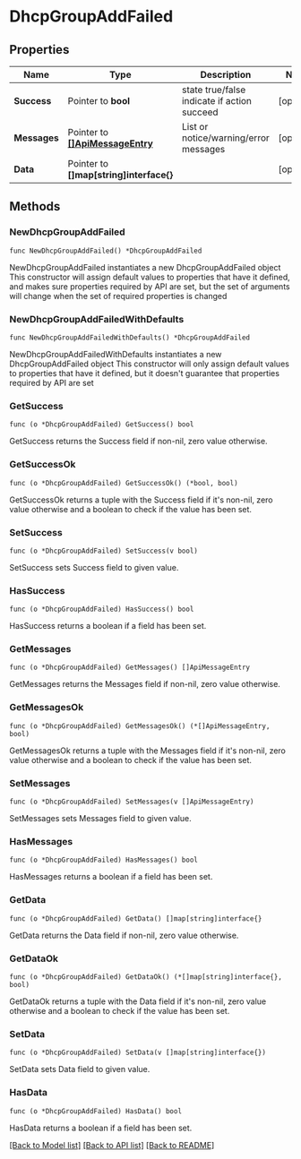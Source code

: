 # DhcpGroupAddFailed

## Properties

Name | Type | Description | Notes
------------ | ------------- | ------------- | -------------
**Success** | Pointer to **bool** | state true/false indicate if action succeed | [optional] 
**Messages** | Pointer to [**[]ApiMessageEntry**](ApiMessageEntry.md) | List or notice/warning/error messages | [optional] 
**Data** | Pointer to **[]map[string]interface{}** |  | [optional] 

## Methods

### NewDhcpGroupAddFailed

`func NewDhcpGroupAddFailed() *DhcpGroupAddFailed`

NewDhcpGroupAddFailed instantiates a new DhcpGroupAddFailed object
This constructor will assign default values to properties that have it defined,
and makes sure properties required by API are set, but the set of arguments
will change when the set of required properties is changed

### NewDhcpGroupAddFailedWithDefaults

`func NewDhcpGroupAddFailedWithDefaults() *DhcpGroupAddFailed`

NewDhcpGroupAddFailedWithDefaults instantiates a new DhcpGroupAddFailed object
This constructor will only assign default values to properties that have it defined,
but it doesn't guarantee that properties required by API are set

### GetSuccess

`func (o *DhcpGroupAddFailed) GetSuccess() bool`

GetSuccess returns the Success field if non-nil, zero value otherwise.

### GetSuccessOk

`func (o *DhcpGroupAddFailed) GetSuccessOk() (*bool, bool)`

GetSuccessOk returns a tuple with the Success field if it's non-nil, zero value otherwise
and a boolean to check if the value has been set.

### SetSuccess

`func (o *DhcpGroupAddFailed) SetSuccess(v bool)`

SetSuccess sets Success field to given value.

### HasSuccess

`func (o *DhcpGroupAddFailed) HasSuccess() bool`

HasSuccess returns a boolean if a field has been set.

### GetMessages

`func (o *DhcpGroupAddFailed) GetMessages() []ApiMessageEntry`

GetMessages returns the Messages field if non-nil, zero value otherwise.

### GetMessagesOk

`func (o *DhcpGroupAddFailed) GetMessagesOk() (*[]ApiMessageEntry, bool)`

GetMessagesOk returns a tuple with the Messages field if it's non-nil, zero value otherwise
and a boolean to check if the value has been set.

### SetMessages

`func (o *DhcpGroupAddFailed) SetMessages(v []ApiMessageEntry)`

SetMessages sets Messages field to given value.

### HasMessages

`func (o *DhcpGroupAddFailed) HasMessages() bool`

HasMessages returns a boolean if a field has been set.

### GetData

`func (o *DhcpGroupAddFailed) GetData() []map[string]interface{}`

GetData returns the Data field if non-nil, zero value otherwise.

### GetDataOk

`func (o *DhcpGroupAddFailed) GetDataOk() (*[]map[string]interface{}, bool)`

GetDataOk returns a tuple with the Data field if it's non-nil, zero value otherwise
and a boolean to check if the value has been set.

### SetData

`func (o *DhcpGroupAddFailed) SetData(v []map[string]interface{})`

SetData sets Data field to given value.

### HasData

`func (o *DhcpGroupAddFailed) HasData() bool`

HasData returns a boolean if a field has been set.


[[Back to Model list]](../README.md#documentation-for-models) [[Back to API list]](../README.md#documentation-for-api-endpoints) [[Back to README]](../README.md)


